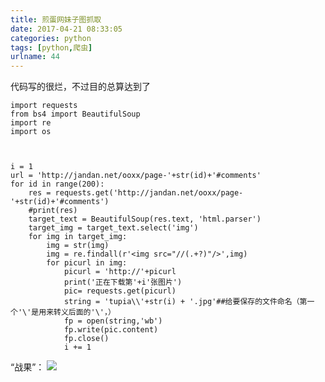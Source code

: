 ```yaml
---
title: 煎蛋网妹子图抓取
date: 2017-04-21 08:33:05
categories: python
tags: [python,爬虫]
urlname: 44
---
```

代码写的很烂，不过目的总算达到了


<!--more-->

    import requests
    from bs4 import BeautifulSoup
    import re
    import os
    
    
    
    i = 1
    url = 'http://jandan.net/ooxx/page-'+str(id)+'#comments'
    for id in range(200):
        res = requests.get('http://jandan.net/ooxx/page-'+str(id)+'#comments')
        #print(res)
        target_text = BeautifulSoup(res.text, 'html.parser')
        target_img = target_text.select('img')
        for img in target_img:
            img = str(img)
            img = re.findall(r'<img src="//(.+?)"/>',img)
            for picurl in img:
                picurl = 'http://'+picurl
                print('正在下载第'+i'张图片')
                pic= requests.get(picurl)
                string = 'tupia\\'+str(i) + '.jpg'##给要保存的文件命名（第一个'\'是用来转义后面的'\'，）
                fp = open(string,'wb')
                fp.write(pic.content)
                fp.close()
                i += 1
“战果”：
          ![](https://ws1.sinaimg.cn/mw690/6cf740f6ly1feudw60cz1j20nb0fsam1.jpg)